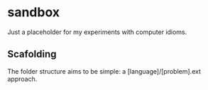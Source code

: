 sandbox
=======

Just a placeholder for my experiments with computer idioms.

Scafolding
-----------
The folder structure aims to be simple: a [language]/[problem].ext approach.
